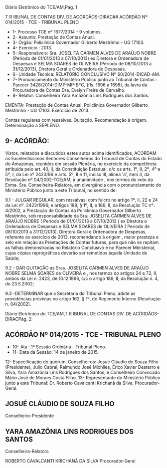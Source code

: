 Diário Eletrônico do TCE/AM,Pág. 1

T R IBUNAL DE CONTAS DIV. DE ACÓRDÃOS-DIRAC## ACÓRDÃO Nº 014/2015 - TCE - TRIBUNAL PLENO

- 1- Processo TCE nº 1677/2014 - 9 volumes.
- 2- Assunto: Prestação de Contas Anual.
- 3- Órgão: Policlínica Governador Gilberto Mestrinho - UG 17103.
- 4- Exercício : 2013.
- 5-  Responsáveis: Sra.  JOSELITA  CÁRMEN  ALVES  DE  ARAÚJO  NOBRE  (Período  de 01/01/2013 a 07/10/2013) ex Diretora e Ordenadora de Despesas e SELMA SOARES de OLIVEIRA  (Período  de  08/10/2013  a  31/12/2013),  Diretora  Geral  e  Ordenadora  de Despesas.
- 6- Unidade Técnica: RELATÓRIO CONCLUSIVO Nº 60/2014-DICAD-AM.
- 7-  Pronunciamento  do  Ministério  Público  junto  ao  Tribunal  de  Contas : Parecer 3428/2014-DIMP-MP-EFC,  (fls.  1696  a  1698),  da  lavra  da  Procuradora  de  Contas  Dra. Evelyn Freire de Carvalho.
- 8- Relator: Conselheira Yara Amazônia Lins Rodrigues dos Santos.

EMENTA: Prestação de Contas Anual. Policlínica Governador Gilberto  Mestrinho  - UG 17103. Exercício de 2013.

Contas regulares com ressalvas. Quitação. Recomendação à origem. Determinação à SEPLENO.

## 9- ACÓRDÃO:

Vistos, relatados e discutidos estes autos acima identificados,  ACORDAM os Excelentíssimos  Senhores  Conselheiros do Tribunal de Contas do Estado do Amazonas, reunidos em sessão Plenária, no exercício da competência atribuída pelo  art. 40, II, da Constituição Estadual, c/c os arts. 1º, II, 2º, 4º e 5º, I, da Lei nº 2423/96 e arts. 5º, II  e  11,  inciso  III,  alínea  'a',  item  3,  da  Resolução  nº  04/2002-TCE/AM, à unanimidade , nos  termos  do  voto da Exma.  Sra.  Conselheira-Relatora, em divergência com  o pronunciamento do Ministério Público junto a este Tribunal, no sentido de:

9.1 - JULGAR REGULAR, com ressalvas, com fulcro no artigo 1º, II, 22 e 24 da Lei nº. 2423/1996; e artigos 188, § 1º, II, e 189,  II, da Resolução TC nº. 4/2002, a Prestação de Contas da Policlínica Governador Gilberto  Mestrinho, sob responsabilidade da  Sra. JOSELITA  CÁRMEN ALVES DE ARAÚJO NOBRE ( Período  de  01/01/2013  a 07/10/2013 )  ex  Diretora  e  Ordenadora de Despesas e SELMA SOARES de OLIVEIRA ( Período  de  08/10/2013  a  31/12/2013), Diretora  Geral  e  Ordenadora  de  Despesas, referente  ao  exercício  de  2013, recomendando  à  origem ,  maior  presteza  e  zelo  em relação às Prestações de Contas futuras, para que não se repitam as falhas demonstradas no Relatório Conclusivo e  no Parecer  Ministerial, cujas cópias reprográficas deverão ser remetidos àquela Unidade de Saúde;

9.2 - DAR QUITAÇÃO as Sras. JOSELITA CÁRMEN ALVES DE ARAÚJO NOBRE   SELMA SOARES de OLIVEIRA e ,  nos  termos do artigos 24 e 72, II, ambos da Lei n. 2423, de 10.12.1996, c/c o artigo 189, II, da Resolução n. 4, de 23.5.2002;

9.3 -DETERMINAR que  a  Secretaria do  Tribunal Pleno, adote  as providências previstas no artigo 162, § 1º, do Regimento Interno (Resolução n. 04/2002).

Diário Eletrônico do TCE/AM,T R IBUNAL DE CONTAS DIV. DE ACÓRDÃOS-DIRACPág. 2

## ACÓRDÃO Nº 014/2015 - TCE - TRIBUNAL PLENO

- 10- Ata : 1ª Sessão Ordinária - Tribunal Pleno.
- 11- Data da Sessão: 14 de janeiro de 2015.

12- Especificação do quorum: Conselheiros: Josué Cláudio de Souza Filho (Presidente), Julio Cabral, Raimundo José Michiles, Érico Xavier Desterro e Silva, Yara Amazônia Lins Rodrigues dos Santos, e Conselheiro Convocado Mário José de Moraes Costa Filho. 13- Representante do Ministério Público junto a este Tribunal: Dr. Roberto Cavalcanti Krichanã da Silva, Procurador-Geral.

## JOSUÉ CLÁUDIO DE SOUZA FILHO

Conselheiro-Presidente

## YARA AMAZÔNIA LINS RODRIGUES DOS SANTOS

Conselheira-Relatora

ROBERTO CAVALCANTI KRICHANÃ DA SILVA Procurador-Geral